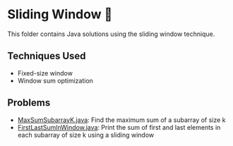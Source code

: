 # Sliding Window 🚪

This folder contains Java solutions using the sliding window technique.

## Techniques Used
- Fixed-size window
- Window sum optimization

## Problems
- [MaxSumSubarrayK.java](MaxSumSubarrayK.java): Find the maximum sum of a subarray of size k
- [FirstLastSumInWindow.java](FirstLastSumInWindow.java): Print the sum of first and last elements in each subarray of size k using a sliding window

